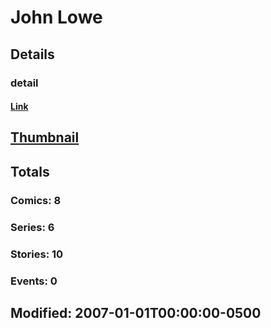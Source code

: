 # John  Lowe 
## Details
### detail
#### [Link](http://marvel.com/comics/creators/5363/john_lowe?utm_campaign=apiRef&utm_source=225578a89fc76f3d20fbffda5d17a88d)
## [Thumbnail](http://i.annihil.us/u/prod/marvel/i/mg/b/40/image_not_available.jpg)
## Totals
### Comics: 8
### Series: 6
### Stories: 10
### Events: 0
## Modified: 2007-01-01T00:00:00-0500